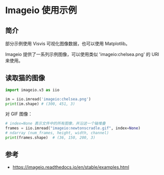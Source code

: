 # Imageio 使用示例

## 简介

部分示例使用 Visvis 可视化图像数据，也可以使用 Matplotlib。

Imageio 提供了一系列示例图像，可以使用类似 'imageio:chelsea.png' 的 URI 来使用。

## 读取猫的图像

```python
import imageio.v3 as iio

im = iio.imread('imageio:chelsea.png')
print(im.shape) # (300, 451, 3)
```

对 GIF 图像：

```python
# index=None 表示文件中的所有图像，并沿这一个轴堆叠
frames = iio.imread("imageio:newtonscradle.gif", index=None)
# ndarray (num_frames, height, width, channel)
print(frames.shape)  # (36, 150, 200, 3)
```

## 参考

- https://imageio.readthedocs.io/en/stable/examples.html
